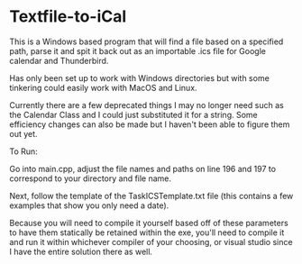 # Textfile-to-iCal
This is a Windows based program that will find a file based on a specified path, parse it and spit it back out as an importable .ics file for Google calendar and Thunderbird.

Has only been set up to work with Windows directories but with some tinkering could easily work with MacOS and Linux.

Currently there are a few deprecated things I may no longer need such as the Calendar Class and I could just substituted it for a string.
Some efficiency changes can also be made but I haven't been able to figure them out yet.

To Run:

Go into main.cpp, adjust the file names and paths on line 196 and 197 to correspond to your directory and file name.

Next, follow the template of the TaskICSTemplate.txt file (this contains a few examples that show you only need a date).

Because you will need to compile it yourself based off of these parameters to have them statically be retained within the exe, you'll need to compile it and run it within whichever compiler of your choosing, or visual studio since I have the entire solution there as well.

